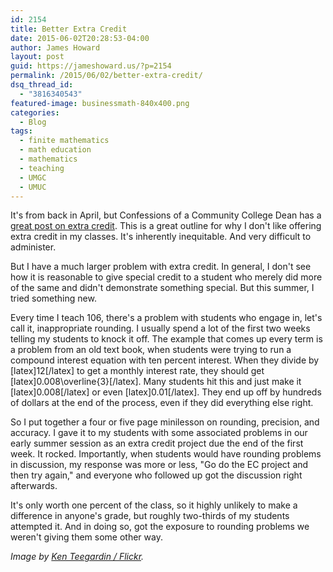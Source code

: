 ```yaml
---
id: 2154
title: Better Extra Credit
date: 2015-06-02T20:28:53-04:00
author: James Howard
layout: post
guid: https://jameshoward.us/?p=2154
permalink: /2015/06/02/better-extra-credit/
dsq_thread_id:
  - "3816340543"
featured-image: businessmath-840x400.png
categories:
  - Blog
tags:
  - finite mathematics
  - math education
  - mathematics
  - teaching
  - UMGC
  - UMUC
---
```

It's from back in April, but Confessions of a Community College Dean has a [great post on extra credit](http://suburbdad.blogspot.com/2015/04/can-i-do-something-for-extra-credit.html). This is a great outline for why I don't like offering extra credit in my classes.  It's inherently inequitable.  And very difficult to administer.

But I have a much larger problem with extra credit.  In general, I don't see how it is reasonable to give special credit to a student who merely did more of the same and didn't demonstrate something special.  But this summer, I tried something new.  

Every time I teach 106, there's a problem with students who engage in, let's call it, inappropriate rounding.  I usually spend a lot of the first two weeks telling my students to knock it off.  The example that comes up every term is a problem from an old text book, when students were trying to run a compound interest equation with ten percent interest.  When they divide by [latex]12[/latex] to get a monthly interest rate, they should get [latex]0.008\overline{3}[/latex].  Many students hit this and just make it [latex]0.008[/latex] or even [latex]0.01[/latex].  They end up off by hundreds of dollars at the end of the process, even if they did everything else right.

So I put together a four or five page minilesson on rounding, precision, and accuracy.  I gave it to my students with some associated problems in our early summer session as an extra credit project due the end of the first week.  It rocked.  Importantly, when students would have rounding problems in discussion, my response was more or less, "Go do the EC project and then try again," and everyone who followed up got the discussion right afterwards.

It's only worth one percent of the class, so it highly unlikely to make a difference in anyone's grade, but roughly two-thirds of my students attempted it.  And in doing so, got the exposure to rounding problems we weren't giving them some other way. 

_Image by [Ken Teegardin / Flickr](https://www.flickr.com/photos/teegardin/5537894072)._
